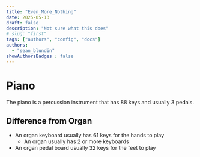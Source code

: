 ```yaml
---
title: "Even_More_Nothing"
date: 2025-05-13
draft: false
description: "Not sure what this does"
# slug: "first"
tags: ["authors", "config", "docs"]
authors:
  - "sean_blundin"
showAuthorsBadges : false
---
```


# Piano

The piano is a percussion instrument that has 88 keys and usually 3 pedals.  

## Difference from Organ

- An organ keyboard usually has 61 keys for the hands to play
  - An organ usually has 2 or more keyboards
- An organ pedal board usually 32 keys for the feet to play